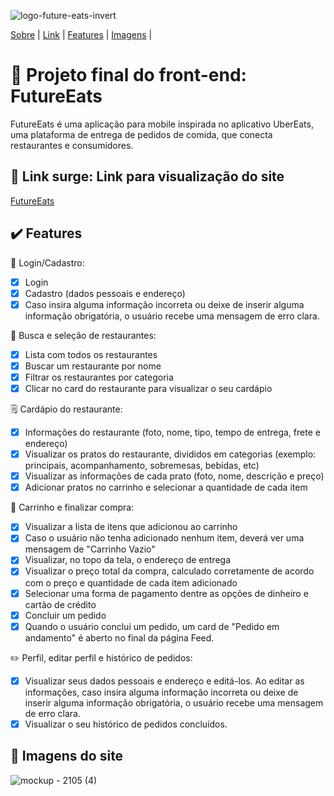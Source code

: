 ![logo-future-eats-invert](https://user-images.githubusercontent.com/98977257/169674813-dd83fb92-0e55-4f54-beab-965e5603ceeb.png)

<p>
<a href="#sobre">Sobre</a> |
<a href="#link">Link</a> |
 <a href="#features">Features</a> |
<a href="#imagens">Imagens</a> |
</p>

<h1 id="sobre">🍴 Projeto final do front-end: FutureEats</h1>

<p>FutureEats é uma aplicação para mobile inspirada no aplicativo UberEats, uma plataforma de entrega de pedidos de comida, que conecta restaurantes e consumidores.</p>

<h2 id="link">🔗 Link surge: Link para visualização do site</h2>

<a href="https://www.google.com/">FutureEats</a>

<h2 id="features">✔️ Features</h2>

👤 Login/Cadastro:
- [x] Login
- [x] Cadastro (dados pessoais e endereço)
- [x] Caso insira alguma informação incorreta ou deixe de inserir alguma informação obrigatória, o usuário recebe uma mensagem de erro clara.

🔎 Busca e seleção de restaurantes:
- [x] Lista com todos os restaurantes
- [x] Buscar um restaurante por nome
- [x] Filtrar os restaurantes por categoria
- [x] Clicar no card do restaurante para visualizar o seu cardápio
 
🗒️ Cardápio do restaurante:
- [x] Informações do restaurante (foto, nome, tipo, tempo de entrega, frete e endereço)
- [x] Visualizar os pratos do restaurante, divididos em categorias (exemplo: principais, acompanhamento, sobremesas, bebidas, etc)
- [x] Visualizar as informações de cada prato (foto, nome, descrição e preço)
- [x] Adicionar pratos no carrinho e selecionar a quantidade de cada item

🛒 Carrinho e finalizar compra:
- [x] Visualizar a lista de itens que adicionou ao carrinho
- [x] Caso o usuário não tenha adicionado nenhum item, deverá ver uma mensagem de "Carrinho Vazio"
- [x] Visualizar, no topo da tela, o endereço de entrega
- [x] Visualizar o preço total da compra, calculado corretamente de acordo com o preço e quantidade de cada item adicionado
- [x] Selecionar uma forma de pagamento dentre as opções de dinheiro e cartão de crédito
- [x] Concluir um pedido
- [x] Quando o usuário conclui um pedido, um card de "Pedido em andamento" é aberto no final da página Feed.

✏️ Perfil, editar perfil e histórico de pedidos:
- [x] Visualizar seus dados pessoais e endereço e editá-los. Ao editar as informações, caso insira alguma informação incorreta ou deixe de inserir alguma informação obrigatória, o usuário recebe uma mensagem de erro clara.
- [x] Visualizar o seu histórico de pedidos concluídos.
 
<h2 id="imagens">📱 Imagens do site</h2>

![mockup - 2105 (4)](https://user-images.githubusercontent.com/98977257/169715748-729b6965-7e8b-48be-b60f-e9291bc91f46.png)

